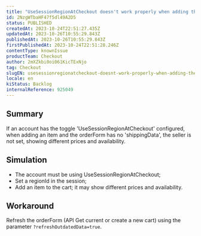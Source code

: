 ```yaml
---
title: "UseSessionRegionAtCheckout doesn't work properly when adding the first item to the cart"
id: 2NzgWTbaHF47f5dl49A2D5
status: PUBLISHED
createdAt: 2023-10-24T22:51:27.435Z
updatedAt: 2023-10-26T10:55:29.843Z
publishedAt: 2023-10-26T10:55:29.843Z
firstPublishedAt: 2023-10-24T22:51:28.246Z
contentType: knownIssue
productTeam: Checkout
author: 2mXZkbi0oi061KicTExNjo
tag: Checkout
slugEN: usesessionregionatcheckout-doesnt-work-properly-when-adding-the-first-item-to-the-cart
locale: en
kiStatus: Backlog
internalReference: 925049
---
```


## Summary


If an account has the toggle 'UseSessionRegionAtCheckout' configured, when adding an item and the orderForm has no 'shippingData', the seller is not set, showing different prices and availability.


##

## Simulation



- The account must be using UseSessionRegionAtCheckout;
- Set a regionId in the session;
- Add an item to the cart; it may show different prices and availability.


##

## Workaround


Refresh the orderForm (API Get current or create a new cart) using the parameter `?refreshOutdatedData=true`.




